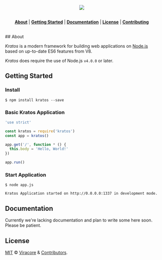 <div align="center">
  <img src="http://i.imgur.com/PfHOWEX.png">
</div>
<br>

<p align="center">
  <strong><a href="#about">About</a></strong>
  |
  <strong><a href="#getting-started">Getting Started</a></strong>
  |
  <strong><a href="#docs">Documentation</a></strong>
  |
  <strong><a href="#license">License</a></strong>
  |
  <strong><a href="CONTRIBUTING.md">Contributing</a></strong>
</p>
<br>
## About

_Kratos_ is a modern framework for building web applications on [Node.js](http://nodejs.org) based on up-to-date ES6 features from V8.

_Kratos_ does require the use of Node.js `v4.0.0` or later.

## Getting Started

### Install

```
$ npm install kratos --save
```

### Basic Kratos Application

```js
'use strict'

const kratos = require('kratos')
const app = kratos()

app.get('/', function * () {
  this.body = 'Hello, World!'
})

app.run()
```

### Start Application

```
$ node app.js

Kratos Application started on http://0.0.0.0:1337 in development mode.
```

## Documentation

Currently we're lacking documentation and plan to write some here soon. Please be patient.

## License

[MIT](LICENSE) &copy; [Viracore](https://www.viracore.com) & [Contributors](../../graphs/contributors).
